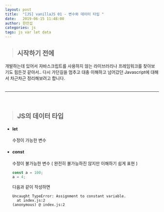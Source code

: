 ```yaml
---
layout: post
title:  "[JS] vanillaJS 01 - 변수와 데이터 타입 "
date:   2019-06-15 11:48:00
author: 한만섭
categories: js
tags: js var let data 
---
```



> ## 시작하기 전에
 개발하는데 있어서 자바스크립트를 사용하지 않는 라이브러리나 프레임워크를 찾아보기도 힘든것 같아서.. 다시 가던길을 멈추고 대충 이해하고 넘어갔던 
 Javascript에 대해서 차근차근 정리해보려고 합니다.  
 　  
 
 ***
 
 　  
> ## JS의 데이터 타입 
 
* #### let 
  수정이 가능한 변수 

* #### const  
  수정이 불가능한 변수 ( 완전히 불가능하진 않지만 이해하기 쉽게 표현 )
  
  ```javascript
  const a = 100;
  a = 4;
  ```
  
  다음과 같이 작성하면 
  
  ```error
  Uncaught TypeError: Assignment to constant variable.
    at index.js:2
  (anonymous) @ index.js:2
  ```
